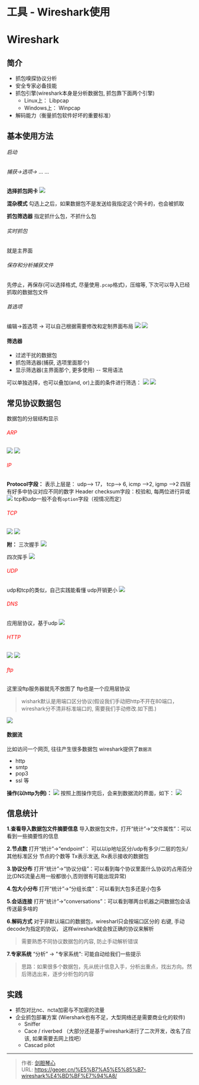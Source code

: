# 工具 - Wireshark使用




<!-- more -->

# Wireshark

## 简介

- 抓包嗅探协议分析
- 安全专家必备技能
- 抓包引擎(wireshark本身是分析数据包, 抓包靠下面两个引擎)
    - Linux上： Libpcap
    - Windows上： Winpcap
- 解码能力（衡量抓包软件好坏的重要标准）


## 基本使用方法
###### 启动

###### 捕获->选项-> ... ... 
**选择抓包网卡**
<img src="http://image.xpshuai.cn/20200314214656188_15241.png" />

**混杂模式**
勾选上之后，如果数据包不是发送给我指定这个网卡的，也会被抓取

**抓包筛选器**
指定抓什么包，不抓什么包

###### 实时抓包
就是主界面

###### 保存和分析捕获文件
先停止，再保存(可以选择格式, 尽量使用`.pcap`格式)，压缩等, 下次可以导入已经抓取的数据包文件

###### 首选项
编辑->首选项   -> 可以自己根据需要修改和定制界面布局
<img src="http://image.xpshuai.cn/20200314215811593_19130.png" />
<img src="http://image.xpshuai.cn/20200314215743991_3733.png" />


#### 筛选器
- 过滤干扰的数据包
- 抓包筛选器(捕获, 选项里面那个)
- 显示筛选器(主界面那个, 更多使用)    -- 常用语法

可以单独选择，也可以叠加(and, or)上面的条件进行筛选：
<img src="http://image.xpshuai.cn/20200314220435486_29854.png" />
<img src="http://image.xpshuai.cn/20200314220819061_8554.png" />



## 常见协议数据包

数据包的分层结构显示

###### <font color=red>ARP</font>
<img src="http://image.xpshuai.cn/20200315135242728_2582.png" />
<img src="http://image.xpshuai.cn/20200315135851907_10980.png" />

###### <font color=red> IP</font>

**Protocol字段：** 表示上层是： udp--> 17， tcp--> 6, icmp -->2, igmp -->2
四层有好多中协议对应不同的数字
Header checksum字段：校验和, 每两位进行异或
<img src="http://image.xpshuai.cn/20200315141145151_10461.png" />
tcp和udp一般不会有`option`字段（视情况而定）


###### <font color=red> TCP</font>
<img src="http://image.xpshuai.cn/20200315141900321_8252.png" />
<img src="http://image.xpshuai.cn/20200315142047940_28399.png" />

**附：**
三次握手
<img src="http://image.xpshuai.cn/20200315142429852_2643.pn" />

四次挥手
<img src="http://image.xpshuai.cn/20200315142522647_28638.png" />

###### <font color=red> UDP </font>
udp和tcp的类似，自己实践能看懂
udp开销更小
<img src="http://image.xpshuai.cn/20200315142800334_28041.png" />


###### <font color=red> DNS </font>
应用层协议，基于udp
<img src="http://image.xpshuai.cn/20200315143306840_10579.png" />


###### <font color=red> HTTP </font>
<img src="http://image.xpshuai.cn/20200315143952274_22660.png" />
<img src="http://image.xpshuai.cn/20200315144406111_24695.png" />


###### <font color=red> ftp </font>
这里没ftp服务器就先不放图了
ftp也是一个应用层协议

>wishark默认是用端口区分协议(假设我们手动把http不开在80端口，wireshark分不清非标准端口的, 需要我们手动修改.如下图.)

<img src="http://image.xpshuai.cn/20200315144657089_4217.png" />




#### 数据流
比如访问一个网页, 往往产生很多数据包
wireshark提供了<code>数据流</code>

- http
- smtp
- pop3
- ssl 等

**操作(以http为例)：**
<img src="http://image.xpshuai.cn/20200315145059801_20372.png" />
按照上图操作完后，会来到数据流的界面，如下：
<img src="http://image.xpshuai.cn/20200315145205546_28877.png" />



## 信息统计

**1.查看导入数据包文件摘要信息**
导入数据包文件，打开“统计”->“文件属性”：可以看到一些摘要性的信息

**2.节点数**
打开“统计”->“endpoint”： 可以以ip地址区分/udp有多少/二层的包头/其他标准区分 节点的个数等
Tx表示发送, Rx表示接收的数据包

**3.协议分布**
打开“统计”->“协议分级”：可以看到每个协议里面什么协议的占用百分比(DNS流量占用一般都很小,否则很有可能出现异常)

**4.包大小分布**
打开“统计”->“分组长度”：可以看到大包多还是小包多

**5.会话连接**
打开“统计”->“conversations”：可以看到哪两台机器之间数据包会话传送最多啥的

**6.解码方式**
对于非默认端口的数据包，wiresharl只会按端口区分的
右键, 手动decode为指定的协议， 这样wireshark就会按正确的协议来解析

>需要熟悉不同协议数据包的内容, 防止手动解析错误

**7.专家系统**
“分析” -> "专家系统":  可能自动给我们一些提示

>思路：如果很多个数据包，先从统计信息入手，分析出重点，找出方向。然后筛选出来，逐步分析包的内容




## 实践
- 抓包对比nc、ncta加密与不加密的流量
- 企业抓包部署方案  (Wiershark也有不足，大型网络还是需要商业化的软件)
    - Sniffer
    - Cace / riverbed （大部分还是基于wireshark进行了二次开发，改名了应该, 如果需要去网上找吧）
    - Cascad pilot
















---

> 作者: [剑胆琴心](http://geoer.cn)  
> URL: https://geoer.cn/%E5%B7%A5%E5%85%B7-wireshark%E4%BD%BF%E7%94%A8/  

